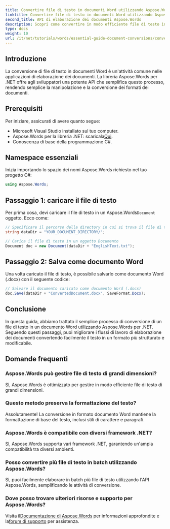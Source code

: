 ```yaml
---
title: Convertire file di testo in documenti Word utilizzando Aspose.Words per .NET
linktitle: Convertire file di testo in documenti Word utilizzando Aspose.Words per .NET
second_title: API di elaborazione dei documenti Aspose.Words
description: Scopri come convertire in modo efficiente file di testo in documenti Word utilizzando la libreria Aspose.Words per .NET. Questa guida passo passo copre i prerequisiti e gli esempi di codice.
type: docs
weight: 10
url: /it/net/tutorials/words/essential-guide-document-conversions/convert-text-files-to-word-documents/
---
```

## Introduzione

La conversione di file di testo in documenti Word è un'attività comune nelle applicazioni di elaborazione dei documenti. La libreria Aspose.Words per .NET offre agli sviluppatori una potente API che semplifica questo processo, rendendo semplice la manipolazione e la conversione dei formati dei documenti.

## Prerequisiti

Per iniziare, assicurati di avere quanto segue:
- Microsoft Visual Studio installato sul tuo computer.
-  Aspose.Words per la libreria .NET: scaricala[Qui](https://releases.aspose.com/words/net/).
- Conoscenza di base della programmazione C#.

## Namespace essenziali

Inizia importando lo spazio dei nomi Aspose.Words richiesto nel tuo progetto C#:

```csharp
using Aspose.Words;
```

## Passaggio 1: caricare il file di testo

Per prima cosa, devi caricare il file di testo in un Aspose.Words`Document` oggetto. Ecco come:

```csharp
// Specificare il percorso della directory in cui si trova il file di testo
string dataDir = "YOUR_DOCUMENT_DIRECTORY/";

// Carica il file di testo in un oggetto Documento
Document doc = new Document(dataDir + "EnglishText.txt");
```

## Passaggio 2: Salva come documento Word

Una volta caricato il file di testo, è possibile salvarlo come documento Word (.docx) con il seguente codice:

```csharp
// Salvare il documento caricato come documento Word (.docx)
doc.Save(dataDir + "ConvertedDocument.docx", SaveFormat.Docx);
```

## Conclusione

In questa guida, abbiamo trattato il semplice processo di conversione di un file di testo in un documento Word utilizzando Aspose.Words per .NET. Seguendo questi passaggi, puoi migliorare i flussi di lavoro di elaborazione dei documenti convertendo facilmente il testo in un formato più strutturato e modificabile.

## Domande frequenti

### Aspose.Words può gestire file di testo di grandi dimensioni?
Sì, Aspose.Words è ottimizzato per gestire in modo efficiente file di testo di grandi dimensioni.

### Questo metodo preserva la formattazione del testo?
Assolutamente! La conversione in formato documento Word mantiene la formattazione di base del testo, inclusi stili di carattere e paragrafi.

### Aspose.Words è compatibile con diversi framework .NET?
Sì, Aspose.Words supporta vari framework .NET, garantendo un'ampia compatibilità tra diversi ambienti.

### Posso convertire più file di testo in batch utilizzando Aspose.Words?
Sì, puoi facilmente elaborare in batch più file di testo utilizzando l'API Aspose.Words, semplificando le attività di conversione.

### Dove posso trovare ulteriori risorse e supporto per Aspose.Words?
 Visita il[Documentazione di Aspose.Words](https://reference.aspose.com/words/net/) per informazioni approfondite e la[forum di supporto](https://forum.aspose.com/c/words/8) per assistenza.